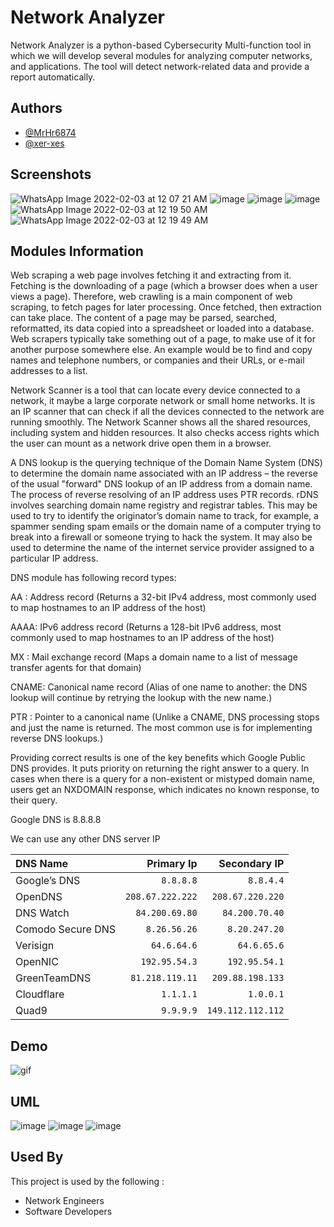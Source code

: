 
# Network Analyzer 
Network Analyzer is a python-based Cybersecurity Multi-function tool in which we will develop several modules for analyzing computer networks, and applications. The tool will detect network-related data and provide a report automatically.



## Authors

- [@MrHr6874](https://www.github.com/MrHr6874)
- [@xer-xes](https://www.github.com/xer-xes)




## Screenshots
![WhatsApp Image 2022-02-03 at 12 07 21 AM](https://user-images.githubusercontent.com/98321798/152253972-0b5dd608-c1b1-4533-8d32-f6530304b7cf.jpeg)
![image](https://user-images.githubusercontent.com/42005470/151432533-aed9613b-aef2-47b0-9aaf-e8b3b7a79f06.png)
![image](https://user-images.githubusercontent.com/42005470/151436891-93df1ea5-8c4e-47b0-aaac-53415ffbbb32.png)
![image](https://user-images.githubusercontent.com/42005470/151521530-ed70aae9-c43e-4408-b920-d7e6d93ac130.png)
![WhatsApp Image 2022-02-03 at 12 19 50 AM](https://user-images.githubusercontent.com/98321798/152254218-cf7053e6-dfb9-40db-9116-38968af5f9c8.jpeg)
![WhatsApp Image 2022-02-03 at 12 19 49 AM](https://user-images.githubusercontent.com/98321798/152254208-e06503b0-b139-4537-9599-e5e843edede6.jpeg)



## Modules Information

Web scraping a web page involves fetching it and extracting from it. Fetching is the downloading of a page (which a browser does when a user views a page). Therefore, web crawling is a main component of web scraping, to fetch pages for later processing. Once fetched, then extraction can take place. The content of a page may be parsed, searched, reformatted, its data copied into a spreadsheet or loaded into a database. Web scrapers typically take something out of a page, to make use of it for another purpose somewhere else. An example would be to find and copy names and telephone numbers, or companies and their URLs, or e-mail addresses to a list. 

Network Scanner is a tool that can locate every device connected to a network, it maybe a large corporate network or small home networks. It is an IP scanner that can check if all the devices connected to the network are running smoothly. The Network Scanner shows all the shared resources, including system and hidden resources. It also checks access rights which the user can mount as a network drive open them in a browser.

A DNS lookup is the querying technique of the Domain Name System (DNS) to determine the domain name associated with an IP address – the reverse of the usual "forward" DNS lookup of an IP address from a domain name. The process of reverse resolving of an IP address uses PTR records. rDNS involves searching domain name registry and registrar tables. This may be used to try to identify the originator’s domain name to track, for example, a spammer sending spam emails or the domain name of a computer trying to break into a firewall or someone trying to hack the system. It may also be used to determine the name of the internet service provider assigned to a particular IP address.

DNS module has following record types:

AA : Address record (Returns a 32-bit IPv4 address, most commonly used to map hostnames to an IP address of the host)


AAAA: IPv6 address record (Returns a 128-bit IPv6 address, most commonly used to map hostnames to an IP address of the host)


MX : Mail exchange record  (Maps a domain name to a list of message transfer agents for that domain)


CNAME: Canonical name record (Alias of one name to another: the DNS lookup will continue by retrying the lookup with the new name.)


PTR : Pointer to a canonical name (Unlike a CNAME, DNS processing stops and just the name is returned. The most common use is for implementing reverse DNS lookups.)


Providing correct results is one of the key benefits which Google Public DNS provides. It puts priority on returning the right answer to a query. In cases when there is a query for a non-existent or mistyped domain name, users get an NXDOMAIN response, which indicates no known response, to their query.


Google DNS is 8.8.8.8


We can use any other DNS server IP

| DNS Name          | Primary Ip      | Secondary IP     |
| :------------     |   ------------: | ------------:    |
| Google’s DNS      | `8.8.8.8`       | `8.8.4.4`        |
| OpenDNS           | `208.67.222.222`| `208.67.220.220` |
| DNS Watch         | `84.200.69.80`  | `84.200.70.40`   |
| Comodo Secure DNS | `8.26.56.26`    | `8.20.247.20`    |
| Verisign          | `64.6.64.6`     | `64.6.65.6`      |
| OpenNIC           | `192.95.54.3`   | `192.95.54.1`    |
| GreenTeamDNS      | `81.218.119.11` | `209.88.198.133` |
| Cloudflare        | `1.1.1.1`       | `1.0.0.1`        |
| Quad9             | `9.9.9.9`       | `149.112.112.112`|


## Demo
![gif](https://cdn.discordapp.com/attachments/901811535737929763/936335778269765732/Desktop-20220128-00155901-Trim.gif)

## UML 
![image](https://user-images.githubusercontent.com/42005470/151511918-0b6c5c01-09da-4d72-b785-d62b0165e6e0.png)
![image](https://user-images.githubusercontent.com/42005470/151512043-5e329ae8-8dcc-4220-b1f8-06325d4e6a1b.png) ![image](https://user-images.githubusercontent.com/42005470/151512194-c9a586c2-c312-4348-9362-ca5d974caf7d.png)



## Used By

This project is used by the following :

- Network Engineers
- Software Developers

